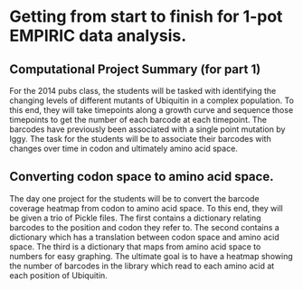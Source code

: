 # Getting from start to finish for 1-pot EMPIRIC data analysis.
## Computational Project Summary (for part 1)
For the 2014 pubs class, the students will be tasked with identifying the 
changing levels of different mutants of Ubiquitin in a complex population. To 
this end, they will take timepoints along a growth curve and sequence those
timepoints to get the number of each barcode at each timepoint. The barcodes
have previously been associated with a single point mutation by Iggy. The task
for the students will be to associate their barcodes with changes over time in
codon and ultimately amino acid space.

## Converting codon space to amino acid space. 
The day one project for the students will be to convert the barcode coverage 
heatmap from codon to amino acid space. To this end, they will be given a trio 
of Pickle files. The first contains a dictionary relating barcodes to the 
position and codon they refer to. The second contains a dictionary which has a 
translation between codon space and amino acid space. The third is a dictionary
that maps from amino acid space to numbers for easy graphing. The ultimate goal 
is to have a heatmap showing the number of barcodes in the library which read to
each amino acid at each position of Ubiquitin.